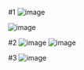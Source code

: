 #1
![image](https://github.com/user-attachments/assets/162b553d-f0da-466b-aabe-a47a0f254251)

![image](https://github.com/user-attachments/assets/fa692cef-8c24-4b24-86ae-6cf209c0ef61)

#2
![image](https://github.com/user-attachments/assets/d0ee95c9-bb67-499c-a607-aada74baa7f3)
![image](https://github.com/user-attachments/assets/61596614-3af9-4bf7-91aa-505db88ecc05)

#3
![image](https://github.com/user-attachments/assets/5582c1db-f4d5-449f-9c3f-699fc82ffca9)

